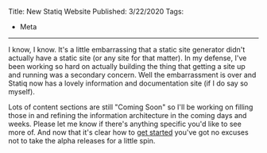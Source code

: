 ﻿Title: New Statiq Website
Published: 3/22/2020
Tags:
  - Meta
---
I know, I know. It's a little embarrassing that a static site generator didn't actually have a static site (or any site for that matter). In my defense, I've been working so hard on actually building the thing that getting a site up and running was a secondary concern. Well the embarrassment is over and Statiq now has a lovely information and documentation site (if I do say so myself).

Lots of content sections are still "Coming Soon" so I'll be working on filling those in and refining the information architecture in the coming days and weeks. Please let me know if there's anything specific you'd like to see more of. And now that it's clear how to [get started](/web) you've got no excuses not to take the alpha releases for a little spin.